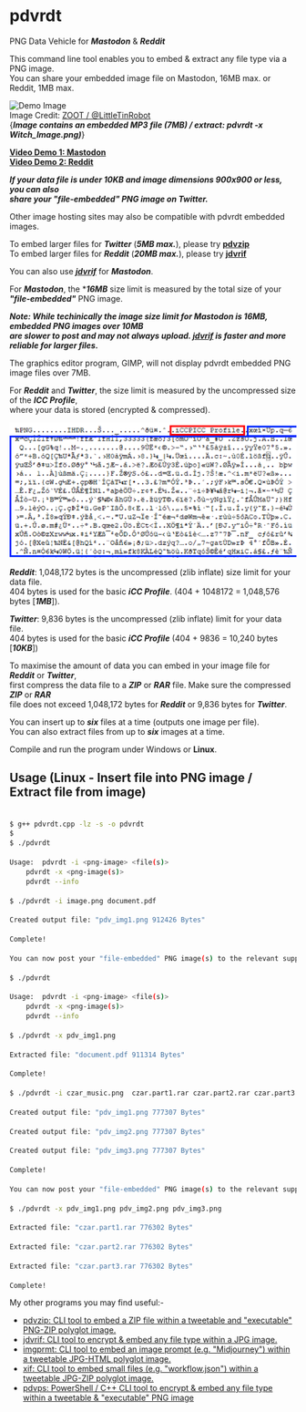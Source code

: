 # pdvrdt

PNG Data Vehicle for ***Mastodon*** & ***Reddit***  

This command line tool enables you to embed & extract any file type via a PNG image.  
You can share your embedded image file on Mastodon, 16MB max. or Reddit, 1MB max.  

![Demo Image](https://github.com/CleasbyCode/pdvrdt/blob/main/demo_image/Witch_Image.png)  
Image Credit: [ZOOT / @LittleTinRobot](https://twitter.com/LittleTinRobot/status/1689155758129336320)  
{***Image contains an embedded MP3 file (7MB) / extract: pdvrdt -x Witch_Image.png)***} 

[**Video Demo 1: Mastodon**](https://youtu.be/-zFJcljHzZU)   
[**Video Demo 2: Reddit**](https://youtu.be/SHElh8VJ3ZQ)  

***If your data file is under ***10KB*** and image dimensions 900x900 or less, you can also  
share your "***file-embedded***" PNG image on ***Twitter***.***  

Other image hosting sites may also be compatible with pdvrdt embedded images.

To embed larger files for ***Twitter*** (***5MB max.***), please try **[pdvzip](https://github.com/CleasbyCode/pdvzip)**  
To embed larger files for ***Reddit*** (***20MB max.***), please try **[jdvrif](https://github.com/CleasbyCode/jdvrif)**

You can also use ***[jdvrif](https://github.com/CleasbyCode/jdvrif)*** for ***Mastodon***.  

For ***Mastodon***, the ****16MB*** size limit is measured by the total size of your ***"file-embedded"*** PNG image.  

***Note: While techinically the image size limit for Mastodon is 16MB, embedded PNG images over 10MB  
are slower to post and may not always upload. [jdvrif](https://github.com/CleasbyCode/jdvrif) is faster and more reliable for larger files.***

The graphics editor program, GIMP, will not display pdvrdt embedded PNG image files over 7MB.

For ***Reddit*** and ***Twitter***, the size limit is measured by the uncompressed size of the ***ICC Profile***,  
where your data is stored (encrypted & compressed).  

![profile Image](https://github.com/CleasbyCode/pdvrdt/blob/main/demo_image/profile.png)  

***Reddit***: 1,048,172 bytes is the uncompressed (zlib inflate) size limit for your data file.  
404 bytes is used for the basic ***iCC Profile***. (404 + 1048172 = 1,048,576 bytes [***1MB***]).

***Twitter***: 9,836 bytes is the uncompressed (zlib inflate) limit for your data file.  
404 bytes is used for the basic ***iCC Profile*** (404 + 9836 = 10,240 bytes [***10KB***])

To maximise the amount of data you can embed in your image file for ***Reddit*** or ***Twitter***,  
first compress the data file to a ***ZIP*** or ***RAR*** file. Make sure the compressed ***ZIP*** or ***RAR***  
file does not exceed 1,048,172 bytes for ***Reddit*** or 9,836 bytes for ***Twitter***. 

You can insert up to ***six*** files at a time (outputs one image per file).  
You can also extract files from up to ***six*** images at a time.

Compile and run the program under Windows or **Linux**.

## Usage (Linux - Insert file into PNG image / Extract file from image)

```bash

$ g++ pdvrdt.cpp -lz -s -o pdvrdt
$
$ ./pdvrdt 

Usage:  pdvrdt -i <png-image> <file(s)>  
	pdvrdt -x <png-image(s)>  
	pdvrdt --info

$ ./pdvrdt -i image.png document.pdf
  
Created output file: "pdv_img1.png 912426 Bytes"  

Complete!  

You can now post your "file-embedded" PNG image(s) to the relevant supported platforms.

$ ./pdvrdt

Usage:  pdvrdt -i <png-image> <file(s)>  
	pdvrdt -x <png-image(s)>  
	pdvrdt --info
        
$ ./pdvrdt -x pdv_img1.png

Extracted file: "document.pdf 911314 Bytes"  

Complete!  

$ ./pdvrdt -i czar_music.png  czar.part1.rar czar.part2.rar czar.part3.rar  

Created output file: "pdv_img1.png 777307 Bytes"

Created output file: "pdv_img2.png 777307 Bytes"

Created output file: "pdv_img3.png 777307 Bytes"

Complete!

You can now post your "file-embedded" PNG image(s) to the relevant supported platforms.

$ ./pdvrdt -x pdv_img1.png pdv_img2.png pdv_img3.png  

Extracted file: "czar.part1.rar 776302 Bytes"

Extracted file: "czar.part2.rar 776302 Bytes"

Extracted file: "czar.part3.rar 776302 Bytes"  

Complete!

```

 My other programs you may find useful:-
 
* [pdvzip: CLI tool to embed a ZIP file within a tweetable and "executable" PNG-ZIP polyglot image.](https://github.com/CleasbyCode/pdvzip)
* [jdvrif: CLI tool to encrypt & embed any file type within a JPG image.](https://github.com/CleasbyCode/jdvrif)
* [imgprmt: CLI tool to embed an image prompt (e.g. "Midjourney") within a tweetable JPG-HTML polyglot image.](https://github.com/CleasbyCode/imgprmt)
* [xif: CLI tool to embed small files (e.g. "workflow.json") within a tweetable JPG-ZIP polyglot image.](https://github.com/CleasbyCode/xif)  
* [pdvps: PowerShell / C++ CLI tool to encrypt & embed any file type within a tweetable & "executable" PNG image](https://github.com/CleasbyCode/pdvps)

##

